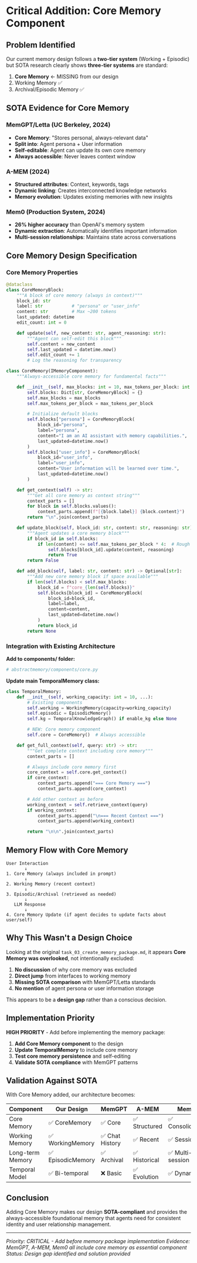 # Critical Addition: Core Memory Component

## Problem Identified
Our current memory design follows a **two-tier system** (Working + Episodic) but SOTA research clearly shows **three-tier systems** are standard:

1. **Core Memory** ← MISSING from our design
2. Working Memory ✅
3. Archival/Episodic Memory ✅

## SOTA Evidence for Core Memory

### MemGPT/Letta (UC Berkeley, 2024)
- **Core Memory**: "Stores personal, always-relevant data"
- **Split into**: Agent persona + User information
- **Self-editable**: Agent can update its own core memory
- **Always accessible**: Never leaves context window

### A-MEM (2024)
- **Structured attributes**: Context, keywords, tags
- **Dynamic linking**: Creates interconnected knowledge networks
- **Memory evolution**: Updates existing memories with new insights

### Mem0 (Production System, 2024)
- **26% higher accuracy** than OpenAI's memory system
- **Dynamic extraction**: Automatically identifies important information
- **Multi-session relationships**: Maintains state across conversations

## Core Memory Design Specification

### Core Memory Properties
```python
@dataclass
class CoreMemoryBlock:
    """A block of core memory (always in context)"""
    block_id: str
    label: str           # "persona" or "user_info"
    content: str         # Max ~200 tokens
    last_updated: datetime
    edit_count: int = 0

    def update(self, new_content: str, agent_reasoning: str):
        """Agent can self-edit this block"""
        self.content = new_content
        self.last_updated = datetime.now()
        self.edit_count += 1
        # Log the reasoning for transparency

class CoreMemory(IMemoryComponent):
    """Always-accessible core memory for fundamental facts"""

    def __init__(self, max_blocks: int = 10, max_tokens_per_block: int = 200):
        self.blocks: Dict[str, CoreMemoryBlock] = {}
        self.max_blocks = max_blocks
        self.max_tokens_per_block = max_tokens_per_block

        # Initialize default blocks
        self.blocks["persona"] = CoreMemoryBlock(
            block_id="persona",
            label="persona",
            content="I am an AI assistant with memory capabilities.",
            last_updated=datetime.now()
        )
        self.blocks["user_info"] = CoreMemoryBlock(
            block_id="user_info",
            label="user_info",
            content="User information will be learned over time.",
            last_updated=datetime.now()
        )

    def get_context(self) -> str:
        """Get all core memory as context string"""
        context_parts = []
        for block in self.blocks.values():
            context_parts.append(f"[{block.label}] {block.content}")
        return "\n".join(context_parts)

    def update_block(self, block_id: str, content: str, reasoning: str) -> bool:
        """Agent updates a core memory block"""
        if block_id in self.blocks:
            if len(content) <= self.max_tokens_per_block * 4:  # Rough token estimate
                self.blocks[block_id].update(content, reasoning)
                return True
        return False

    def add_block(self, label: str, content: str) -> Optional[str]:
        """Add new core memory block if space available"""
        if len(self.blocks) < self.max_blocks:
            block_id = f"core_{len(self.blocks)}"
            self.blocks[block_id] = CoreMemoryBlock(
                block_id=block_id,
                label=label,
                content=content,
                last_updated=datetime.now()
            )
            return block_id
        return None
```

### Integration with Existing Architecture

**Add to components/ folder:**
```python
# abstractmemory/components/core.py
```

**Update main TemporalMemory class:**
```python
class TemporalMemory:
    def __init__(self, working_capacity: int = 10, ...):
        # Existing components
        self.working = WorkingMemory(capacity=working_capacity)
        self.episodic = EpisodicMemory()
        self.kg = TemporalKnowledgeGraph() if enable_kg else None

        # NEW: Core memory component
        self.core = CoreMemory()  # Always accessible

    def get_full_context(self, query: str) -> str:
        """Get complete context including core memory"""
        context_parts = []

        # Always include core memory first
        core_context = self.core.get_context()
        if core_context:
            context_parts.append("=== Core Memory ===")
            context_parts.append(core_context)

        # Add other context as before
        working_context = self.retrieve_context(query)
        if working_context:
            context_parts.append("\n=== Recent Context ===")
            context_parts.append(working_context)

        return "\n\n".join(context_parts)
```

## Memory Flow with Core Memory

```
User Interaction
       ↓
1. Core Memory (always included in prompt)
       ↓
2. Working Memory (recent context)
       ↓
3. Episodic/Archival (retrieved as needed)
       ↓
   LLM Response
       ↓
4. Core Memory Update (if agent decides to update facts about user/self)
```

## Why This Wasn't a Design Choice

Looking at the original `task_03_create_memory_package.md`, it appears **Core Memory was overlooked**, not intentionally excluded:

1. **No discussion** of why core memory was excluded
2. **Direct jump** from interfaces to working memory
3. **Missing SOTA comparison** with MemGPT/Letta standards
4. **No mention** of agent persona or user information storage

This appears to be a **design gap** rather than a conscious decision.

## Implementation Priority

**HIGH PRIORITY** - Add before implementing the memory package:

1. **Add Core Memory component** to the design
2. **Update TemporalMemory** to include core memory
3. **Test core memory persistence** and self-editing
4. **Validate SOTA compliance** with MemGPT patterns

## Validation Against SOTA

With Core Memory added, our architecture becomes:

| Component | Our Design | MemGPT | A-MEM | Mem0 | Status |
|-----------|------------|---------|-------|------|---------|
| Core Memory | ✅ CoreMemory | ✅ Core | ✅ Structured | ✅ Consolidated | ALIGNED |
| Working Memory | ✅ WorkingMemory | ✅ Chat History | ✅ Recent | ✅ Session | ALIGNED |
| Long-term Memory | ✅ EpisodicMemory | ✅ Archival | ✅ Historical | ✅ Multi-session | ALIGNED |
| Temporal Model | ✅ Bi-temporal | ❌ Basic | ✅ Evolution | ✅ Dynamic | SUPERIOR |

## Conclusion

Adding Core Memory makes our design **SOTA-compliant** and provides the always-accessible foundational memory that agents need for consistent identity and user relationship management.

---

*Priority: CRITICAL - Add before memory package implementation*
*Evidence: MemGPT, A-MEM, Mem0 all include core memory as essential component*
*Status: Design gap identified and solution provided*